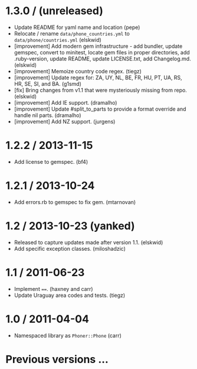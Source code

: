 # 1.3.0 / (unreleased)

* Update README for yaml name and location (pepe)
* Relocate / rename `data/phone_countries.yml` to `data/phone/countries.yml` (elskwid)
* [improvement] Add modern gem infrastructure - add bundler, update gemspec, convert to minitest, locate gem files in proper directories, add .ruby-version, update README, update LICENSE.txt, add Changelog.md. (elskwid)
* [improvement] Memoize country code regex. (tiegz)
* [improvement] Update regex for: ZA, UY, NL, BE, FR, HU, PT, UA, RS, HR, SE, SI, and BA. (g1smd)
* [fix] Bring changes from v1.1 that were mysteriously missing from repo. (elskwid)
* [improvement] Add IE support. (dramalho)
* [improvement] Update #split_to_parts to provide a format override and handle nil parts. (dramalho)
* [improvement] Add NZ support. (jurgens)

# 1.2.2 / 2013-11-15

* Add license to gemspec. (bf4)

# 1.2.1 / 2013-10-24

* Add errors.rb to gemspec to fix gem. (mtarnovan)

#  1.2 / 2013-10-23 (yanked)

* Released to capture updates made after version 1.1. (elskwid)
* Add specific exception classes. (miloshadzic)

# 1.1 / 2011-06-23

* Implement `==`. (haxney and carr)
* Update Uraguay area codes and tests. (tiegz)

# 1.0 / 2011-04-04

* Namespaced library as `Phoner::Phone` (carr)

# Previous versions ...
